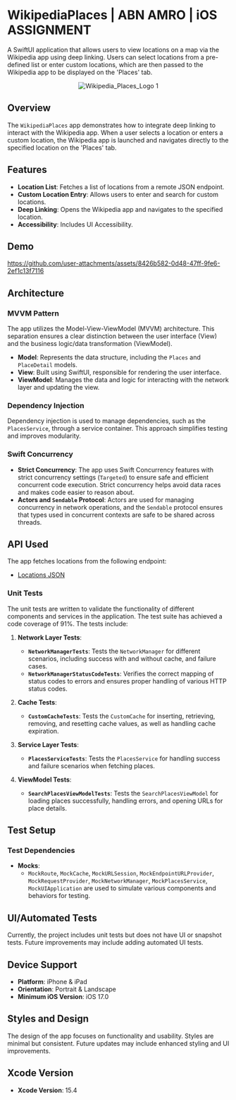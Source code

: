 # WikipediaPlaces | ABN AMRO | iOS ASSIGNMENT
A SwiftUI application that allows users to view locations on a map via the Wikipedia app using deep linking. Users can select locations from a pre-defined list or enter custom locations, which are then passed to the Wikipedia app to be displayed on the 'Places' tab.

<p align="center">
  <img src="https://github.com/user-attachments/assets/2024136b-27e4-44a0-b55c-e72af4630425" alt="Wikipedia_Places_Logo 1">
</p>


## Overview

The `WikipediaPlaces` app demonstrates how to integrate deep linking to interact with the Wikipedia app. When a user selects a location or enters a custom location, the Wikipedia app is launched and navigates directly to the specified location on the 'Places' tab.

## Features

- **Location List**: Fetches a list of locations from a remote JSON endpoint.
- **Custom Location Entry**: Allows users to enter and search for custom locations.
- **Deep Linking**: Opens the Wikipedia app and navigates to the specified location.
- **Accessibility**: Includes UI Accessibility.

## Demo
https://github.com/user-attachments/assets/8426b582-0d48-47ff-9fe6-2ef1c13f7116


## Architecture

### MVVM Pattern

The app utilizes the Model-View-ViewModel (MVVM) architecture. This separation ensures a clear distinction between the user interface (View) and the business logic/data transformation (ViewModel).

- **Model**: Represents the data structure, including the `Places` and `PlaceDetail` models.
- **View**: Built using SwiftUI, responsible for rendering the user interface.
- **ViewModel**: Manages the data and logic for interacting with the network layer and updating the view.

### Dependency Injection

Dependency injection is used to manage dependencies, such as the `PlacesService`, through a service container. This approach simplifies testing and improves modularity.

### Swift Concurrency

- **Strict Concurrency**: The app uses Swift Concurrency features with strict concurrency settings (`Targeted`) to ensure safe and efficient concurrent code execution. Strict concurrency helps avoid data races and makes code easier to reason about.
- **Actors and `Sendable` Protocol**: Actors are used for managing concurrency in network operations, and the `Sendable` protocol ensures that types used in concurrent contexts are safe to be shared across threads.

## API Used

The app fetches locations from the following endpoint:

- [Locations JSON](https://raw.githubusercontent.com/abnamrocoesd/assignment-ios/main/locations.json)

### Unit Tests

The unit tests are written to validate the functionality of different components and services in the application. The test suite has achieved a code coverage of 91%. The tests include:

1. **Network Layer Tests**:
   - **`NetworkManagerTests`**: Tests the `NetworkManager` for different scenarios, including success with and without cache, and failure cases.
   - **`NetworkManagerStatusCodeTests`**: Verifies the correct mapping of status codes to errors and ensures proper handling of various HTTP status codes.

2. **Cache Tests**:
   - **`CustomCacheTests`**: Tests the `CustomCache` for inserting, retrieving, removing, and resetting cache values, as well as handling cache expiration.

3. **Service Layer Tests**:
   - **`PlacesServiceTests`**: Tests the `PlacesService` for handling success and failure scenarios when fetching places.

4. **ViewModel Tests**:
   - **`SearchPlacesViewModelTests`**: Tests the `SearchPlacesViewModel` for loading places successfully, handling errors, and opening URLs for place details.

## Test Setup

### Test Dependencies

- **Mocks**:
  - `MockRoute`, `MockCache`, `MockURLSession`, `MockEndpointURLProvider`, `MockRequestProvider`, `MockNetworkManager`, `MockPlacesService`, `MockUIApplication` are used to simulate various components and behaviors for testing.

## UI/Automated Tests

Currently, the project includes unit tests but does not have UI or snapshot tests. Future improvements may include adding automated UI tests.

## Device Support

- **Platform**: iPhone & iPad
- **Orientation**: Portrait & Landscape
- **Minimum iOS Version**: iOS 17.0

## Styles and Design

The design of the app focuses on functionality and usability. Styles are minimal but consistent. Future updates may include enhanced styling and UI improvements.

## Xcode Version

- **Xcode Version**: 15.4
